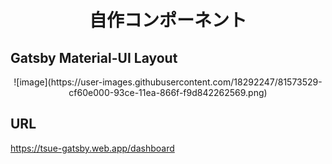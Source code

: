 <h1 align="center">自作コンポーネント</h1>

## Gatsby Material-UI Layout
<div align="center">![image](https://user-images.githubusercontent.com/18292247/81573529-cf60e000-93ce-11ea-866f-f9d842262569.png)</div >

## URL
https://tsue-gatsby.web.app/dashboard
